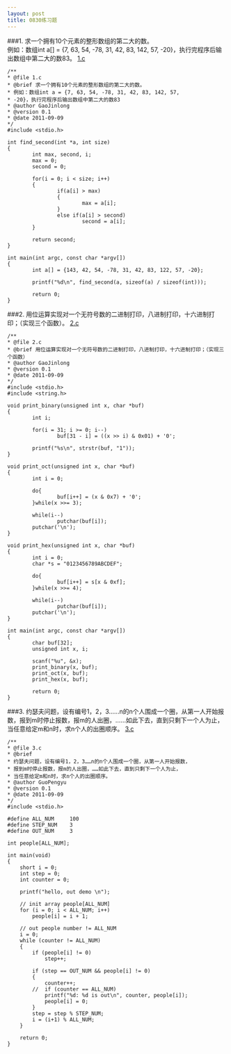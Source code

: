 ```yaml
---
layout: post
title: 0830练习题
---
```

###1.
求一个拥有10个元素的整形数组的第二大的数。<br>
例如：数组int a[] = {7, 63, 54, -78, 31, 42, 83, 142, 57,
-20}，执行完程序后输出数组中第二大的数83。
<a href="./1.c">1.c</a>

	/** 
	* @file 1.c
	* @brief 求一个拥有10个元素的整形数组的第二大的数。
	* 例如：数组int a = {7, 63, 54, -78, 31, 42, 83, 142, 57,
	* -20}，执行完程序后输出数组中第二大的数83
	* @author GaoJinlong
	* @version 0.1
	* @date 2011-09-09
	*/
	#include <stdio.h>
	
	int find_second(int *a, int size)
	{
	        int max, second, i;
	        max = 0;
	        second = 0;
	
	        for(i = 0; i < size; i++)
	        {
	                if(a[i] > max)
	                {
	                        max = a[i];
	                }
	                else if(a[i] > second)
	                        second = a[i];
	        }
	
	        return second;
	}
	
	int main(int argc, const char *argv[])
	{
	        int a[] = {143, 42, 54, -78, 31, 42, 83, 122, 57, -20};
	
	        printf("%d\n", find_second(a, sizeof(a) / sizeof(int)));
	
	        return 0;
	}
	
###2.
用位运算实现对一个无符号数的二进制打印，八进制打印，十六进制打印；（实现三个函数）。
<a href="./2.c">2.c</a>

	/** 
	* @file 2.c
	* @brief 用位运算实现对一个无符号数的二进制打印，八进制打印，十六进制打印；（实现三个函数）
	* @author GaoJinlong
	* @version 0.1
	* @date 2011-09-09
	*/
	#include <stdio.h>
	#include <string.h>
	
	void print_binary(unsigned int x, char *buf)
	{
	        int i;
	
	        for(i = 31; i >= 0; i--)
	                buf[31 - i] = ((x >> i) & 0x01) + '0';
	
	        printf("%s\n", strstr(buf, "1"));
	}
	
	void print_oct(unsigned int x, char *buf)
	{
	        int i = 0;
	
	        do{
	                buf[i++] = (x & 0x7) + '0';
	        }while(x >>= 3);
	
	        while(i--)
	                putchar(buf[i]);
	        putchar('\n');
	}
	
	void print_hex(unsigned int x, char *buf)
	{
	        int i = 0;
	        char *s = "0123456789ABCDEF";
	
	        do{
	                buf[i++] = s[x & 0xf];
	        }while(x >>= 4);
	
	        while(i--)
	                putchar(buf[i]);
	        putchar('\n');
	}
	
	int main(int argc, const char *argv[])
	{
	        char buf[32];        
	        unsigned int x, i;
	
	        scanf("%u", &x);
	        print_binary(x, buf);
	        print_oct(x, buf);
	        print_hex(x, buf);
	
	        return 0;
	}
	
###3.
约瑟夫问题，设有编号1，2，3......n的n个人围成一个圈，从第一人开始报数，报到m时停止报数，报m的人出圈，......如此下去，直到只剩下一个人为止，当任意给定m和n时，求n个人的出圈顺序。
<a href="./3.c">3.c</a>

	/** 
	* @file 3.c
	* @brief
	* 约瑟夫问题，设有编号1，2，3……n的n个人围成一个圈，从第一人开始报数，
	* 报到m时停止报数，报m的人出圈，……如此下去，直到只剩下一个人为止，
	* 当任意给定m和n时，求n个人的出圈顺序。
	* @author GuoPengyu
	* @version 0.1
	* @date 2011-09-09
	*/
	#include <stdio.h>
	
	#define ALL_NUM 	100
	#define STEP_NUM	3
	#define OUT_NUM		3
	
	int people[ALL_NUM];
	
	int main(void)
	{
		short i = 0;
		int step = 0;
		int counter = 0;
	
		printf("hello, out demo \n");
	
		// init array people[ALL_NUM]
		for (i = 0; i < ALL_NUM; i++)
			people[i] = i + 1;	
	
		// out people number != ALL_NUM 
		i = 0;
		while (counter != ALL_NUM)
		{
			if (people[i] != 0)
				step++;	
	
			if (step == OUT_NUM && people[i] != 0)
			{
				counter++;
			//	if (counter == ALL_NUM)
				printf("%d: %d is out\n", counter, people[i]);
				people[i] = 0;
			}
			step = step % STEP_NUM;
			i = (i+1) % ALL_NUM;
		}
	
		return 0;
	}
	
